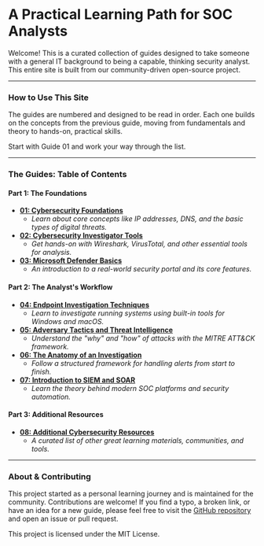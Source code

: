 # A Practical Learning Path for SOC Analysts

Welcome! This is a curated collection of guides designed to take someone with a general IT background to being a capable, thinking security analyst. This entire site is built from our community-driven open-source project.

---

### How to Use This Site

The guides are numbered and designed to be read in order. Each one builds on the concepts from the previous guide, moving from fundamentals and theory to hands-on, practical skills.

Start with Guide 01 and work your way through the list.

---

### The Guides: Table of Contents

#### **Part 1: The Foundations**

- **[01: Cybersecurity Foundations](./01-Cybersecurity-Foundations)**
  - _Learn about core concepts like IP addresses, DNS, and the basic types of digital threats._
- **[02: Cybersecurity Investigator Tools](./02-Cybersecurity-Investigator-Tools)**
  - _Get hands-on with Wireshark, VirusTotal, and other essential tools for analysis._
- **[03: Microsoft Defender Basics](./03-Microsoft-Defender-Basics)**
  - _An introduction to a real-world security portal and its core features._

#### **Part 2: The Analyst's Workflow**

- **[04: Endpoint Investigation Techniques](./04-Endpoint-Investigation-Techniques)**
  - _Learn to investigate running systems using built-in tools for Windows and macOS._
- **[05: Adversary Tactics and Threat Intelligence](./05-Adversary-Tactics-and-Threat-Intelligence)**
  - _Understand the "why" and "how" of attacks with the MITRE ATT&CK framework._
- **[06: The Anatomy of an Investigation](./06-The-Anatomy-of-an-Investigation)**
  - _Follow a structured framework for handling alerts from start to finish._
- **[07: Introduction to SIEM and SOAR](./07-Introduction-to-SIEM-and-SOAR)**
  - _Learn the theory behind modern SOC platforms and security automation._

#### **Part 3: Additional Resources**

- **[08: Additional Cybersecurity Resources](./08-Additional-Cybersecurity-Resources)**
  - _A curated list of other great learning materials, communities, and tools._

---

### About & Contributing

This project started as a personal learning journey and is maintained for the community. Contributions are welcome! If you find a typo, a broken link, or have an idea for a new guide, please feel free to visit the [GitHub repository](https://github.com/TerjeRu/SOC-Analyst-Learning-Path) and open an issue or pull request.

This project is licensed under the MIT License.
